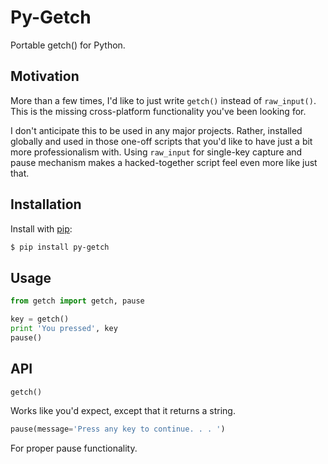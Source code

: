 Py-Getch
========

Portable getch() for Python.


Motivation
----------

More than a few times, I'd like to just write `getch()` instead of `raw_input()`.
This is the missing cross-platform functionality you've been looking for.

I don't anticipate this to be used in any major projects. Rather, installed
globally and used in those one-off scripts that you'd like to have just a bit
more professionalism with. Using `raw_input` for single-key capture and pause
mechanism makes a hacked-together script feel even more like just that.


Installation
------------

Install with [pip][]:

```bash
$ pip install py-getch
```


Usage
-----

```python
from getch import getch, pause

key = getch()
print 'You pressed', key
pause()
```


API
---

```python
getch()
```

Works like you'd expect, except that it returns a string.

```python
pause(message='Press any key to continue. . . ')
```

For proper pause functionality.


[pip]: http://pypi.python.org/pypi/pip
